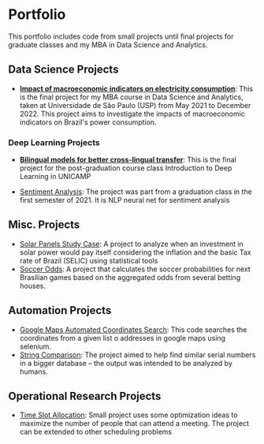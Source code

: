 # Portfolio

This portfolio includes code from small projects until final projects for graduate classes and my MBA in Data Science and Analytics.


## Data Science Projects

- [**Impact of macroeconomic indicators on electricity consumption**](impact_of_macroeconomic_indicators_on_electricity_consumption): This is the final project for my MBA course in Data Science and Analytics, taken at Universidade de São Paulo (USP) from May 2021 to December 2022. This project aims to investigate the impacts of macroeconomic indicators on Brazil's power consumption.
  
### Deep Learning Projects

- [**Bilingual models for better cross-lingual transfer**](./deep_learning_cross_lingual_transfer/): This is the final project for the post-graduation course class Introduction to Deep Learning in UNICAMP
  
- [Sentiment Analysis](./deep_learning_sentiment_analysis/): The project was part from a graduation class in the first semester of 2021. It is NLP neural net for sentiment analysis

## Misc. Projects

- [Solar Panels Study Case](./solar_panels_case_study/): A project to analyze when an investment in solar power would pay itself considering the inflation and the basic Tax rate of Brazil (SELIC) using statistical tools
- [Soccer Odds](./soccer_odds/): A project that calculates the soccer probabilities for next Brasilian games based on the aggregated odds from several betting houses.

## Automation Projects
- [Google Maps Automated Coordinates Search](./google_get_cities_coords/): This code searches the coordinates from a given list o addresses in google maps using selenium.
- [String Comparison](./string_comparison/): The project aimed to help find similar serial numbers in a bigger database – the output was intended to be analyzed by humans.

## Operational Research Projects
- [Time Slot Allocation](./time_slot_allocation/): Small project uses some optimization ideas to maximize the number of people that can attend a meeting. The project can be extended to other scheduling problems